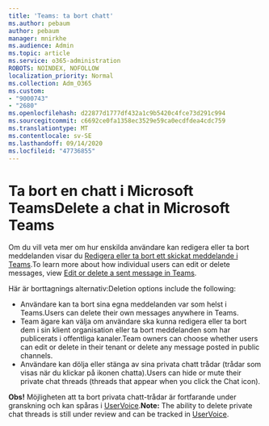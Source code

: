 ```yaml
---
title: 'Teams: ta bort chatt'
ms.author: pebaum
author: pebaum
manager: mnirkhe
ms.audience: Admin
ms.topic: article
ms.service: o365-administration
ROBOTS: NOINDEX, NOFOLLOW
localization_priority: Normal
ms.collection: Adm_O365
ms.custom:
- "9000743"
- "2680"
ms.openlocfilehash: d22877d1777df432a1c9b5420c4fce73d291c994
ms.sourcegitcommit: c6692ce0fa1358ec3529e59ca0ecdfdea4cdc759
ms.translationtype: MT
ms.contentlocale: sv-SE
ms.lasthandoff: 09/14/2020
ms.locfileid: "47736855"
---
```

# <a name="delete-a-chat-in-microsoft-teams"></a><span data-ttu-id="60109-102">Ta bort en chatt i Microsoft Teams</span><span class="sxs-lookup"><span data-stu-id="60109-102">Delete a chat in Microsoft Teams</span></span>

<span data-ttu-id="60109-103">Om du vill veta mer om hur enskilda användare kan redigera eller ta bort meddelanden visar du [Redigera eller ta bort ett skickat meddelande i Teams](https://support.office.com/article/5f1fe604-a900-4a07-b8b7-8cf70ed6b263).</span><span class="sxs-lookup"><span data-stu-id="60109-103">To learn more about how individual users can edit or delete messages, view [Edit or delete a sent message in Teams](https://support.office.com/article/5f1fe604-a900-4a07-b8b7-8cf70ed6b263).</span></span> 

<span data-ttu-id="60109-104">Här är borttagnings alternativ:</span><span class="sxs-lookup"><span data-stu-id="60109-104">Deletion options include the following:</span></span>

- <span data-ttu-id="60109-105">Användare kan ta bort sina egna meddelanden var som helst i Teams.</span><span class="sxs-lookup"><span data-stu-id="60109-105">Users can delete their own messages anywhere in Teams.</span></span>
- <span data-ttu-id="60109-106">Team ägare kan välja om användare ska kunna redigera eller ta bort dem i sin klient organisation eller ta bort meddelanden som har publicerats i offentliga kanaler.</span><span class="sxs-lookup"><span data-stu-id="60109-106">Team owners can choose whether users can edit or delete in their tenant or delete any message posted in public channels.</span></span>
- <span data-ttu-id="60109-107">Användare kan dölja eller stänga av sina privata chatt trådar (trådar som visas när du klickar på ikonen chatta).</span><span class="sxs-lookup"><span data-stu-id="60109-107">Users can hide or mute their private chat threads (threads that appear when you click the Chat icon).</span></span>

<span data-ttu-id="60109-108">**Obs!** Möjligheten att ta bort privata chatt-trådar är fortfarande under granskning och kan spåras i [UserVoice](https://microsoftteams.uservoice.com/forums/555103-public/suggestions/33535006-delete-private-chat-threads).</span><span class="sxs-lookup"><span data-stu-id="60109-108">**Note:** The ability to delete private chat threads is still under review and can be tracked in [UserVoice](https://microsoftteams.uservoice.com/forums/555103-public/suggestions/33535006-delete-private-chat-threads).</span></span> 